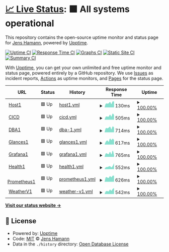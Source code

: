 # [📈 Live Status](https://hamannjens.github.io/upptime): <!--live status--> **🟩 All systems operational**

This repository contains the open-source uptime monitor and status page for [Jens Hamann](https://hamannjens.github.io/upptime), powered by [Upptime](https://github.com/upptime/upptime).

[![Uptime CI](https://github.com/hamannjens/upptime/workflows/Uptime%20CI/badge.svg)](https://github.com/hamannjens/upptime/actions?query=workflow%3A%22Uptime+CI%22)
[![Response Time CI](https://github.com/hamannjens/upptime/workflows/Response%20Time%20CI/badge.svg)](https://github.com/hamannjens/upptime/actions?query=workflow%3A%22Response+Time+CI%22)
[![Graphs CI](https://github.com/hamannjens/upptime/workflows/Graphs%20CI/badge.svg)](https://github.com/hamannjens/upptime/actions?query=workflow%3A%22Graphs+CI%22)
[![Static Site CI](https://github.com/hamannjens/upptime/workflows/Static%20Site%20CI/badge.svg)](https://github.com/hamannjens/upptime/actions?query=workflow%3A%22Static+Site+CI%22)
[![Summary CI](https://github.com/hamannjens/upptime/workflows/Summary%20CI/badge.svg)](https://github.com/hamannjens/upptime/actions?query=workflow%3A%22Summary+CI%22)

With [Upptime](https://upptime.js.org), you can get your own unlimited and free uptime monitor and status page, powered entirely by a GitHub repository. We use [Issues](https://github.com/hamannjens/upptime/issues) as incident reports, [Actions](https://github.com/hamannjens/upptime/actions) as uptime monitors, and [Pages](https://hamannjens.github.io/upptime) for the status page.

<!--start: status pages-->
<!-- This summary is generated by Upptime (https://github.com/upptime/upptime) -->
<!-- Do not edit this manually, your changes will be overwritten -->
<!-- prettier-ignore -->
| URL | Status | History | Response Time | Uptime |
| --- | ------ | ------- | ------------- | ------ |
| <img alt="" src="https://icons.duckduckgo.com/ip3/null.ico" height="13"> [Host1](85.214.41.81) | 🟩 Up | [host1.yml](https://github.com/hamannjens/upptime/commits/HEAD/history/host1.yml) | <details><summary><img alt="Response time graph" src="./graphs/host1/response-time-week.png" height="20"> 130ms</summary><br><a href="https://status.jenshamann.solutions/history/host1"><img alt="Response time 122" src="https://img.shields.io/endpoint?url=https%3A%2F%2Fraw.githubusercontent.com%2Fhamannjens%2Fupptime%2FHEAD%2Fapi%2Fhost1%2Fresponse-time.json"></a><br><a href="https://status.jenshamann.solutions/history/host1"><img alt="24-hour response time 168" src="https://img.shields.io/endpoint?url=https%3A%2F%2Fraw.githubusercontent.com%2Fhamannjens%2Fupptime%2FHEAD%2Fapi%2Fhost1%2Fresponse-time-day.json"></a><br><a href="https://status.jenshamann.solutions/history/host1"><img alt="7-day response time 130" src="https://img.shields.io/endpoint?url=https%3A%2F%2Fraw.githubusercontent.com%2Fhamannjens%2Fupptime%2FHEAD%2Fapi%2Fhost1%2Fresponse-time-week.json"></a><br><a href="https://status.jenshamann.solutions/history/host1"><img alt="30-day response time 122" src="https://img.shields.io/endpoint?url=https%3A%2F%2Fraw.githubusercontent.com%2Fhamannjens%2Fupptime%2FHEAD%2Fapi%2Fhost1%2Fresponse-time-month.json"></a><br><a href="https://status.jenshamann.solutions/history/host1"><img alt="1-year response time 121" src="https://img.shields.io/endpoint?url=https%3A%2F%2Fraw.githubusercontent.com%2Fhamannjens%2Fupptime%2FHEAD%2Fapi%2Fhost1%2Fresponse-time-year.json"></a></details> | <details><summary><a href="https://status.jenshamann.solutions/history/host1">100.00%</a></summary><a href="https://status.jenshamann.solutions/history/host1"><img alt="All-time uptime 98.34%" src="https://img.shields.io/endpoint?url=https%3A%2F%2Fraw.githubusercontent.com%2Fhamannjens%2Fupptime%2FHEAD%2Fapi%2Fhost1%2Fuptime.json"></a><br><a href="https://status.jenshamann.solutions/history/host1"><img alt="24-hour uptime 100.00%" src="https://img.shields.io/endpoint?url=https%3A%2F%2Fraw.githubusercontent.com%2Fhamannjens%2Fupptime%2FHEAD%2Fapi%2Fhost1%2Fuptime-day.json"></a><br><a href="https://status.jenshamann.solutions/history/host1"><img alt="7-day uptime 100.00%" src="https://img.shields.io/endpoint?url=https%3A%2F%2Fraw.githubusercontent.com%2Fhamannjens%2Fupptime%2FHEAD%2Fapi%2Fhost1%2Fuptime-week.json"></a><br><a href="https://status.jenshamann.solutions/history/host1"><img alt="30-day uptime 100.00%" src="https://img.shields.io/endpoint?url=https%3A%2F%2Fraw.githubusercontent.com%2Fhamannjens%2Fupptime%2FHEAD%2Fapi%2Fhost1%2Fuptime-month.json"></a><br><a href="https://status.jenshamann.solutions/history/host1"><img alt="1-year uptime 98.86%" src="https://img.shields.io/endpoint?url=https%3A%2F%2Fraw.githubusercontent.com%2Fhamannjens%2Fupptime%2FHEAD%2Fapi%2Fhost1%2Fuptime-year.json"></a></details>
| <img alt="" src="https://icons.duckduckgo.com/ip3/cicd.jenshamann.solutions.ico" height="13"> [CICD](https://cicd.jenshamann.solutions/userContent/readme.txt) | 🟩 Up | [cicd.yml](https://github.com/hamannjens/upptime/commits/HEAD/history/cicd.yml) | <details><summary><img alt="Response time graph" src="./graphs/cicd/response-time-week.png" height="20"> 505ms</summary><br><a href="https://status.jenshamann.solutions/history/cicd"><img alt="Response time 571" src="https://img.shields.io/endpoint?url=https%3A%2F%2Fraw.githubusercontent.com%2Fhamannjens%2Fupptime%2FHEAD%2Fapi%2Fcicd%2Fresponse-time.json"></a><br><a href="https://status.jenshamann.solutions/history/cicd"><img alt="24-hour response time 590" src="https://img.shields.io/endpoint?url=https%3A%2F%2Fraw.githubusercontent.com%2Fhamannjens%2Fupptime%2FHEAD%2Fapi%2Fcicd%2Fresponse-time-day.json"></a><br><a href="https://status.jenshamann.solutions/history/cicd"><img alt="7-day response time 505" src="https://img.shields.io/endpoint?url=https%3A%2F%2Fraw.githubusercontent.com%2Fhamannjens%2Fupptime%2FHEAD%2Fapi%2Fcicd%2Fresponse-time-week.json"></a><br><a href="https://status.jenshamann.solutions/history/cicd"><img alt="30-day response time 556" src="https://img.shields.io/endpoint?url=https%3A%2F%2Fraw.githubusercontent.com%2Fhamannjens%2Fupptime%2FHEAD%2Fapi%2Fcicd%2Fresponse-time-month.json"></a><br><a href="https://status.jenshamann.solutions/history/cicd"><img alt="1-year response time 537" src="https://img.shields.io/endpoint?url=https%3A%2F%2Fraw.githubusercontent.com%2Fhamannjens%2Fupptime%2FHEAD%2Fapi%2Fcicd%2Fresponse-time-year.json"></a></details> | <details><summary><a href="https://status.jenshamann.solutions/history/cicd">100.00%</a></summary><a href="https://status.jenshamann.solutions/history/cicd"><img alt="All-time uptime 98.04%" src="https://img.shields.io/endpoint?url=https%3A%2F%2Fraw.githubusercontent.com%2Fhamannjens%2Fupptime%2FHEAD%2Fapi%2Fcicd%2Fuptime.json"></a><br><a href="https://status.jenshamann.solutions/history/cicd"><img alt="24-hour uptime 100.00%" src="https://img.shields.io/endpoint?url=https%3A%2F%2Fraw.githubusercontent.com%2Fhamannjens%2Fupptime%2FHEAD%2Fapi%2Fcicd%2Fuptime-day.json"></a><br><a href="https://status.jenshamann.solutions/history/cicd"><img alt="7-day uptime 100.00%" src="https://img.shields.io/endpoint?url=https%3A%2F%2Fraw.githubusercontent.com%2Fhamannjens%2Fupptime%2FHEAD%2Fapi%2Fcicd%2Fuptime-week.json"></a><br><a href="https://status.jenshamann.solutions/history/cicd"><img alt="30-day uptime 100.00%" src="https://img.shields.io/endpoint?url=https%3A%2F%2Fraw.githubusercontent.com%2Fhamannjens%2Fupptime%2FHEAD%2Fapi%2Fcicd%2Fuptime-month.json"></a><br><a href="https://status.jenshamann.solutions/history/cicd"><img alt="1-year uptime 99.38%" src="https://img.shields.io/endpoint?url=https%3A%2F%2Fraw.githubusercontent.com%2Fhamannjens%2Fupptime%2FHEAD%2Fapi%2Fcicd%2Fuptime-year.json"></a></details>
| <img alt="" src="https://icons.duckduckgo.com/ip3/dba1.jenshamann.solutions.ico" height="13"> [DBA1](https://dba1.jenshamann.solutions) | 🟩 Up | [dba-1.yml](https://github.com/hamannjens/upptime/commits/HEAD/history/dba-1.yml) | <details><summary><img alt="Response time graph" src="./graphs/dba-1/response-time-week.png" height="20"> 714ms</summary><br><a href="https://status.jenshamann.solutions/history/dba-1"><img alt="Response time 619" src="https://img.shields.io/endpoint?url=https%3A%2F%2Fraw.githubusercontent.com%2Fhamannjens%2Fupptime%2FHEAD%2Fapi%2Fdba-1%2Fresponse-time.json"></a><br><a href="https://status.jenshamann.solutions/history/dba-1"><img alt="24-hour response time 755" src="https://img.shields.io/endpoint?url=https%3A%2F%2Fraw.githubusercontent.com%2Fhamannjens%2Fupptime%2FHEAD%2Fapi%2Fdba-1%2Fresponse-time-day.json"></a><br><a href="https://status.jenshamann.solutions/history/dba-1"><img alt="7-day response time 714" src="https://img.shields.io/endpoint?url=https%3A%2F%2Fraw.githubusercontent.com%2Fhamannjens%2Fupptime%2FHEAD%2Fapi%2Fdba-1%2Fresponse-time-week.json"></a><br><a href="https://status.jenshamann.solutions/history/dba-1"><img alt="30-day response time 682" src="https://img.shields.io/endpoint?url=https%3A%2F%2Fraw.githubusercontent.com%2Fhamannjens%2Fupptime%2FHEAD%2Fapi%2Fdba-1%2Fresponse-time-month.json"></a><br><a href="https://status.jenshamann.solutions/history/dba-1"><img alt="1-year response time 605" src="https://img.shields.io/endpoint?url=https%3A%2F%2Fraw.githubusercontent.com%2Fhamannjens%2Fupptime%2FHEAD%2Fapi%2Fdba-1%2Fresponse-time-year.json"></a></details> | <details><summary><a href="https://status.jenshamann.solutions/history/dba-1">100.00%</a></summary><a href="https://status.jenshamann.solutions/history/dba-1"><img alt="All-time uptime 98.04%" src="https://img.shields.io/endpoint?url=https%3A%2F%2Fraw.githubusercontent.com%2Fhamannjens%2Fupptime%2FHEAD%2Fapi%2Fdba-1%2Fuptime.json"></a><br><a href="https://status.jenshamann.solutions/history/dba-1"><img alt="24-hour uptime 100.00%" src="https://img.shields.io/endpoint?url=https%3A%2F%2Fraw.githubusercontent.com%2Fhamannjens%2Fupptime%2FHEAD%2Fapi%2Fdba-1%2Fuptime-day.json"></a><br><a href="https://status.jenshamann.solutions/history/dba-1"><img alt="7-day uptime 100.00%" src="https://img.shields.io/endpoint?url=https%3A%2F%2Fraw.githubusercontent.com%2Fhamannjens%2Fupptime%2FHEAD%2Fapi%2Fdba-1%2Fuptime-week.json"></a><br><a href="https://status.jenshamann.solutions/history/dba-1"><img alt="30-day uptime 100.00%" src="https://img.shields.io/endpoint?url=https%3A%2F%2Fraw.githubusercontent.com%2Fhamannjens%2Fupptime%2FHEAD%2Fapi%2Fdba-1%2Fuptime-month.json"></a><br><a href="https://status.jenshamann.solutions/history/dba-1"><img alt="1-year uptime 99.37%" src="https://img.shields.io/endpoint?url=https%3A%2F%2Fraw.githubusercontent.com%2Fhamannjens%2Fupptime%2FHEAD%2Fapi%2Fdba-1%2Fuptime-year.json"></a></details>
| <img alt="" src="https://icons.duckduckgo.com/ip3/glances1.jenshamann.solutions.ico" height="13"> [Glances1](https://glances1.jenshamann.solutions) | 🟩 Up | [glances1.yml](https://github.com/hamannjens/upptime/commits/HEAD/history/glances1.yml) | <details><summary><img alt="Response time graph" src="./graphs/glances1/response-time-week.png" height="20"> 617ms</summary><br><a href="https://status.jenshamann.solutions/history/glances1"><img alt="Response time 580" src="https://img.shields.io/endpoint?url=https%3A%2F%2Fraw.githubusercontent.com%2Fhamannjens%2Fupptime%2FHEAD%2Fapi%2Fglances1%2Fresponse-time.json"></a><br><a href="https://status.jenshamann.solutions/history/glances1"><img alt="24-hour response time 640" src="https://img.shields.io/endpoint?url=https%3A%2F%2Fraw.githubusercontent.com%2Fhamannjens%2Fupptime%2FHEAD%2Fapi%2Fglances1%2Fresponse-time-day.json"></a><br><a href="https://status.jenshamann.solutions/history/glances1"><img alt="7-day response time 617" src="https://img.shields.io/endpoint?url=https%3A%2F%2Fraw.githubusercontent.com%2Fhamannjens%2Fupptime%2FHEAD%2Fapi%2Fglances1%2Fresponse-time-week.json"></a><br><a href="https://status.jenshamann.solutions/history/glances1"><img alt="30-day response time 587" src="https://img.shields.io/endpoint?url=https%3A%2F%2Fraw.githubusercontent.com%2Fhamannjens%2Fupptime%2FHEAD%2Fapi%2Fglances1%2Fresponse-time-month.json"></a><br><a href="https://status.jenshamann.solutions/history/glances1"><img alt="1-year response time 581" src="https://img.shields.io/endpoint?url=https%3A%2F%2Fraw.githubusercontent.com%2Fhamannjens%2Fupptime%2FHEAD%2Fapi%2Fglances1%2Fresponse-time-year.json"></a></details> | <details><summary><a href="https://status.jenshamann.solutions/history/glances1">100.00%</a></summary><a href="https://status.jenshamann.solutions/history/glances1"><img alt="All-time uptime 98.05%" src="https://img.shields.io/endpoint?url=https%3A%2F%2Fraw.githubusercontent.com%2Fhamannjens%2Fupptime%2FHEAD%2Fapi%2Fglances1%2Fuptime.json"></a><br><a href="https://status.jenshamann.solutions/history/glances1"><img alt="24-hour uptime 100.00%" src="https://img.shields.io/endpoint?url=https%3A%2F%2Fraw.githubusercontent.com%2Fhamannjens%2Fupptime%2FHEAD%2Fapi%2Fglances1%2Fuptime-day.json"></a><br><a href="https://status.jenshamann.solutions/history/glances1"><img alt="7-day uptime 100.00%" src="https://img.shields.io/endpoint?url=https%3A%2F%2Fraw.githubusercontent.com%2Fhamannjens%2Fupptime%2FHEAD%2Fapi%2Fglances1%2Fuptime-week.json"></a><br><a href="https://status.jenshamann.solutions/history/glances1"><img alt="30-day uptime 100.00%" src="https://img.shields.io/endpoint?url=https%3A%2F%2Fraw.githubusercontent.com%2Fhamannjens%2Fupptime%2FHEAD%2Fapi%2Fglances1%2Fuptime-month.json"></a><br><a href="https://status.jenshamann.solutions/history/glances1"><img alt="1-year uptime 99.38%" src="https://img.shields.io/endpoint?url=https%3A%2F%2Fraw.githubusercontent.com%2Fhamannjens%2Fupptime%2FHEAD%2Fapi%2Fglances1%2Fuptime-year.json"></a></details>
| <img alt="" src="https://icons.duckduckgo.com/ip3/grafana1.jenshamann.solutions.ico" height="13"> [Grafana1](https://grafana1.jenshamann.solutions) | 🟩 Up | [grafana1.yml](https://github.com/hamannjens/upptime/commits/HEAD/history/grafana1.yml) | <details><summary><img alt="Response time graph" src="./graphs/grafana1/response-time-week.png" height="20"> 765ms</summary><br><a href="https://status.jenshamann.solutions/history/grafana1"><img alt="Response time 768" src="https://img.shields.io/endpoint?url=https%3A%2F%2Fraw.githubusercontent.com%2Fhamannjens%2Fupptime%2FHEAD%2Fapi%2Fgrafana1%2Fresponse-time.json"></a><br><a href="https://status.jenshamann.solutions/history/grafana1"><img alt="24-hour response time 346" src="https://img.shields.io/endpoint?url=https%3A%2F%2Fraw.githubusercontent.com%2Fhamannjens%2Fupptime%2FHEAD%2Fapi%2Fgrafana1%2Fresponse-time-day.json"></a><br><a href="https://status.jenshamann.solutions/history/grafana1"><img alt="7-day response time 765" src="https://img.shields.io/endpoint?url=https%3A%2F%2Fraw.githubusercontent.com%2Fhamannjens%2Fupptime%2FHEAD%2Fapi%2Fgrafana1%2Fresponse-time-week.json"></a><br><a href="https://status.jenshamann.solutions/history/grafana1"><img alt="30-day response time 736" src="https://img.shields.io/endpoint?url=https%3A%2F%2Fraw.githubusercontent.com%2Fhamannjens%2Fupptime%2FHEAD%2Fapi%2Fgrafana1%2Fresponse-time-month.json"></a><br><a href="https://status.jenshamann.solutions/history/grafana1"><img alt="1-year response time 754" src="https://img.shields.io/endpoint?url=https%3A%2F%2Fraw.githubusercontent.com%2Fhamannjens%2Fupptime%2FHEAD%2Fapi%2Fgrafana1%2Fresponse-time-year.json"></a></details> | <details><summary><a href="https://status.jenshamann.solutions/history/grafana1">100.00%</a></summary><a href="https://status.jenshamann.solutions/history/grafana1"><img alt="All-time uptime 98.06%" src="https://img.shields.io/endpoint?url=https%3A%2F%2Fraw.githubusercontent.com%2Fhamannjens%2Fupptime%2FHEAD%2Fapi%2Fgrafana1%2Fuptime.json"></a><br><a href="https://status.jenshamann.solutions/history/grafana1"><img alt="24-hour uptime 100.00%" src="https://img.shields.io/endpoint?url=https%3A%2F%2Fraw.githubusercontent.com%2Fhamannjens%2Fupptime%2FHEAD%2Fapi%2Fgrafana1%2Fuptime-day.json"></a><br><a href="https://status.jenshamann.solutions/history/grafana1"><img alt="7-day uptime 100.00%" src="https://img.shields.io/endpoint?url=https%3A%2F%2Fraw.githubusercontent.com%2Fhamannjens%2Fupptime%2FHEAD%2Fapi%2Fgrafana1%2Fuptime-week.json"></a><br><a href="https://status.jenshamann.solutions/history/grafana1"><img alt="30-day uptime 100.00%" src="https://img.shields.io/endpoint?url=https%3A%2F%2Fraw.githubusercontent.com%2Fhamannjens%2Fupptime%2FHEAD%2Fapi%2Fgrafana1%2Fuptime-month.json"></a><br><a href="https://status.jenshamann.solutions/history/grafana1"><img alt="1-year uptime 99.38%" src="https://img.shields.io/endpoint?url=https%3A%2F%2Fraw.githubusercontent.com%2Fhamannjens%2Fupptime%2FHEAD%2Fapi%2Fgrafana1%2Fuptime-year.json"></a></details>
| <img alt="" src="https://icons.duckduckgo.com/ip3/health1.jenshamann.solutions.ico" height="13"> [Health1](https://health1.jenshamann.solutions) | 🟩 Up | [health1.yml](https://github.com/hamannjens/upptime/commits/HEAD/history/health1.yml) | <details><summary><img alt="Response time graph" src="./graphs/health1/response-time-week.png" height="20"> 552ms</summary><br><a href="https://status.jenshamann.solutions/history/health1"><img alt="Response time 486" src="https://img.shields.io/endpoint?url=https%3A%2F%2Fraw.githubusercontent.com%2Fhamannjens%2Fupptime%2FHEAD%2Fapi%2Fhealth1%2Fresponse-time.json"></a><br><a href="https://status.jenshamann.solutions/history/health1"><img alt="24-hour response time 1130" src="https://img.shields.io/endpoint?url=https%3A%2F%2Fraw.githubusercontent.com%2Fhamannjens%2Fupptime%2FHEAD%2Fapi%2Fhealth1%2Fresponse-time-day.json"></a><br><a href="https://status.jenshamann.solutions/history/health1"><img alt="7-day response time 552" src="https://img.shields.io/endpoint?url=https%3A%2F%2Fraw.githubusercontent.com%2Fhamannjens%2Fupptime%2FHEAD%2Fapi%2Fhealth1%2Fresponse-time-week.json"></a><br><a href="https://status.jenshamann.solutions/history/health1"><img alt="30-day response time 494" src="https://img.shields.io/endpoint?url=https%3A%2F%2Fraw.githubusercontent.com%2Fhamannjens%2Fupptime%2FHEAD%2Fapi%2Fhealth1%2Fresponse-time-month.json"></a><br><a href="https://status.jenshamann.solutions/history/health1"><img alt="1-year response time 484" src="https://img.shields.io/endpoint?url=https%3A%2F%2Fraw.githubusercontent.com%2Fhamannjens%2Fupptime%2FHEAD%2Fapi%2Fhealth1%2Fresponse-time-year.json"></a></details> | <details><summary><a href="https://status.jenshamann.solutions/history/health1">100.00%</a></summary><a href="https://status.jenshamann.solutions/history/health1"><img alt="All-time uptime 98.08%" src="https://img.shields.io/endpoint?url=https%3A%2F%2Fraw.githubusercontent.com%2Fhamannjens%2Fupptime%2FHEAD%2Fapi%2Fhealth1%2Fuptime.json"></a><br><a href="https://status.jenshamann.solutions/history/health1"><img alt="24-hour uptime 100.00%" src="https://img.shields.io/endpoint?url=https%3A%2F%2Fraw.githubusercontent.com%2Fhamannjens%2Fupptime%2FHEAD%2Fapi%2Fhealth1%2Fuptime-day.json"></a><br><a href="https://status.jenshamann.solutions/history/health1"><img alt="7-day uptime 100.00%" src="https://img.shields.io/endpoint?url=https%3A%2F%2Fraw.githubusercontent.com%2Fhamannjens%2Fupptime%2FHEAD%2Fapi%2Fhealth1%2Fuptime-week.json"></a><br><a href="https://status.jenshamann.solutions/history/health1"><img alt="30-day uptime 100.00%" src="https://img.shields.io/endpoint?url=https%3A%2F%2Fraw.githubusercontent.com%2Fhamannjens%2Fupptime%2FHEAD%2Fapi%2Fhealth1%2Fuptime-month.json"></a><br><a href="https://status.jenshamann.solutions/history/health1"><img alt="1-year uptime 99.41%" src="https://img.shields.io/endpoint?url=https%3A%2F%2Fraw.githubusercontent.com%2Fhamannjens%2Fupptime%2FHEAD%2Fapi%2Fhealth1%2Fuptime-year.json"></a></details>
| <img alt="" src="https://icons.duckduckgo.com/ip3/prometheus1.jenshamann.solutions.ico" height="13"> [Prometheus1](https://prometheus1.jenshamann.solutions) | 🟩 Up | [prometheus1.yml](https://github.com/hamannjens/upptime/commits/HEAD/history/prometheus1.yml) | <details><summary><img alt="Response time graph" src="./graphs/prometheus1/response-time-week.png" height="20"> 626ms</summary><br><a href="https://status.jenshamann.solutions/history/prometheus1"><img alt="Response time 594" src="https://img.shields.io/endpoint?url=https%3A%2F%2Fraw.githubusercontent.com%2Fhamannjens%2Fupptime%2FHEAD%2Fapi%2Fprometheus1%2Fresponse-time.json"></a><br><a href="https://status.jenshamann.solutions/history/prometheus1"><img alt="24-hour response time 767" src="https://img.shields.io/endpoint?url=https%3A%2F%2Fraw.githubusercontent.com%2Fhamannjens%2Fupptime%2FHEAD%2Fapi%2Fprometheus1%2Fresponse-time-day.json"></a><br><a href="https://status.jenshamann.solutions/history/prometheus1"><img alt="7-day response time 626" src="https://img.shields.io/endpoint?url=https%3A%2F%2Fraw.githubusercontent.com%2Fhamannjens%2Fupptime%2FHEAD%2Fapi%2Fprometheus1%2Fresponse-time-week.json"></a><br><a href="https://status.jenshamann.solutions/history/prometheus1"><img alt="30-day response time 602" src="https://img.shields.io/endpoint?url=https%3A%2F%2Fraw.githubusercontent.com%2Fhamannjens%2Fupptime%2FHEAD%2Fapi%2Fprometheus1%2Fresponse-time-month.json"></a><br><a href="https://status.jenshamann.solutions/history/prometheus1"><img alt="1-year response time 590" src="https://img.shields.io/endpoint?url=https%3A%2F%2Fraw.githubusercontent.com%2Fhamannjens%2Fupptime%2FHEAD%2Fapi%2Fprometheus1%2Fresponse-time-year.json"></a></details> | <details><summary><a href="https://status.jenshamann.solutions/history/prometheus1">100.00%</a></summary><a href="https://status.jenshamann.solutions/history/prometheus1"><img alt="All-time uptime 98.07%" src="https://img.shields.io/endpoint?url=https%3A%2F%2Fraw.githubusercontent.com%2Fhamannjens%2Fupptime%2FHEAD%2Fapi%2Fprometheus1%2Fuptime.json"></a><br><a href="https://status.jenshamann.solutions/history/prometheus1"><img alt="24-hour uptime 100.00%" src="https://img.shields.io/endpoint?url=https%3A%2F%2Fraw.githubusercontent.com%2Fhamannjens%2Fupptime%2FHEAD%2Fapi%2Fprometheus1%2Fuptime-day.json"></a><br><a href="https://status.jenshamann.solutions/history/prometheus1"><img alt="7-day uptime 100.00%" src="https://img.shields.io/endpoint?url=https%3A%2F%2Fraw.githubusercontent.com%2Fhamannjens%2Fupptime%2FHEAD%2Fapi%2Fprometheus1%2Fuptime-week.json"></a><br><a href="https://status.jenshamann.solutions/history/prometheus1"><img alt="30-day uptime 100.00%" src="https://img.shields.io/endpoint?url=https%3A%2F%2Fraw.githubusercontent.com%2Fhamannjens%2Fupptime%2FHEAD%2Fapi%2Fprometheus1%2Fuptime-month.json"></a><br><a href="https://status.jenshamann.solutions/history/prometheus1"><img alt="1-year uptime 99.40%" src="https://img.shields.io/endpoint?url=https%3A%2F%2Fraw.githubusercontent.com%2Fhamannjens%2Fupptime%2FHEAD%2Fapi%2Fprometheus1%2Fuptime-year.json"></a></details>
| <img alt="" src="https://icons.duckduckgo.com/ip3/wetter.jenshamann.solutions.ico" height="13"> [WeatherV1](https://wetter.jenshamann.solutions/status.php) | 🟩 Up | [weather-v1.yml](https://github.com/hamannjens/upptime/commits/HEAD/history/weather-v1.yml) | <details><summary><img alt="Response time graph" src="./graphs/weather-v1/response-time-week.png" height="20"> 542ms</summary><br><a href="https://status.jenshamann.solutions/history/weather-v1"><img alt="Response time 463" src="https://img.shields.io/endpoint?url=https%3A%2F%2Fraw.githubusercontent.com%2Fhamannjens%2Fupptime%2FHEAD%2Fapi%2Fweather-v1%2Fresponse-time.json"></a><br><a href="https://status.jenshamann.solutions/history/weather-v1"><img alt="24-hour response time 847" src="https://img.shields.io/endpoint?url=https%3A%2F%2Fraw.githubusercontent.com%2Fhamannjens%2Fupptime%2FHEAD%2Fapi%2Fweather-v1%2Fresponse-time-day.json"></a><br><a href="https://status.jenshamann.solutions/history/weather-v1"><img alt="7-day response time 542" src="https://img.shields.io/endpoint?url=https%3A%2F%2Fraw.githubusercontent.com%2Fhamannjens%2Fupptime%2FHEAD%2Fapi%2Fweather-v1%2Fresponse-time-week.json"></a><br><a href="https://status.jenshamann.solutions/history/weather-v1"><img alt="30-day response time 476" src="https://img.shields.io/endpoint?url=https%3A%2F%2Fraw.githubusercontent.com%2Fhamannjens%2Fupptime%2FHEAD%2Fapi%2Fweather-v1%2Fresponse-time-month.json"></a><br><a href="https://status.jenshamann.solutions/history/weather-v1"><img alt="1-year response time 460" src="https://img.shields.io/endpoint?url=https%3A%2F%2Fraw.githubusercontent.com%2Fhamannjens%2Fupptime%2FHEAD%2Fapi%2Fweather-v1%2Fresponse-time-year.json"></a></details> | <details><summary><a href="https://status.jenshamann.solutions/history/weather-v1">100.00%</a></summary><a href="https://status.jenshamann.solutions/history/weather-v1"><img alt="All-time uptime 98.07%" src="https://img.shields.io/endpoint?url=https%3A%2F%2Fraw.githubusercontent.com%2Fhamannjens%2Fupptime%2FHEAD%2Fapi%2Fweather-v1%2Fuptime.json"></a><br><a href="https://status.jenshamann.solutions/history/weather-v1"><img alt="24-hour uptime 100.00%" src="https://img.shields.io/endpoint?url=https%3A%2F%2Fraw.githubusercontent.com%2Fhamannjens%2Fupptime%2FHEAD%2Fapi%2Fweather-v1%2Fuptime-day.json"></a><br><a href="https://status.jenshamann.solutions/history/weather-v1"><img alt="7-day uptime 100.00%" src="https://img.shields.io/endpoint?url=https%3A%2F%2Fraw.githubusercontent.com%2Fhamannjens%2Fupptime%2FHEAD%2Fapi%2Fweather-v1%2Fuptime-week.json"></a><br><a href="https://status.jenshamann.solutions/history/weather-v1"><img alt="30-day uptime 100.00%" src="https://img.shields.io/endpoint?url=https%3A%2F%2Fraw.githubusercontent.com%2Fhamannjens%2Fupptime%2FHEAD%2Fapi%2Fweather-v1%2Fuptime-month.json"></a><br><a href="https://status.jenshamann.solutions/history/weather-v1"><img alt="1-year uptime 99.40%" src="https://img.shields.io/endpoint?url=https%3A%2F%2Fraw.githubusercontent.com%2Fhamannjens%2Fupptime%2FHEAD%2Fapi%2Fweather-v1%2Fuptime-year.json"></a></details>

<!--end: status pages-->

[**Visit our status website →**](https://hamannjens.github.io/upptime)

## 📄 License

- Powered by: [Upptime](https://github.com/upptime/upptime)
- Code: [MIT](./LICENSE) © [Jens Hamann](https://hamannjens.github.io/upptime)
- Data in the `./history` directory: [Open Database License](https://opendatacommons.org/licenses/odbl/1-0/)
